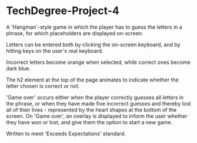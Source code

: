 # TechDegree-Project-4

A 'Hangman'-style game in which the player has to guess the letters in a phrase, for which placeholders are displayed on-screen.

Letters can be entered both by clicking the on-screen keyboard, and by hitting keys on the user's real keyboard.

Incorrect letters become orange when selected, while correct ones become dark blue.

The h2 element at the top of the page animates to indicate whether the letter chosen is correct or not.

'Game over' occurs either when the player correctly guesses all letters in the phrase, or when they have made five incorrect guesses and thereby lost all of their lives - represented by the heart shapes at the bottom of the screen. On 'Game over', an overlay is displayed to inform the user whether they have won or lost, and give them the option to start a new game.

Written to meet 'Exceeds Expectations' standard.
